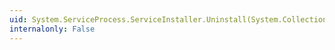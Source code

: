 ```yaml
---
uid: System.ServiceProcess.ServiceInstaller.Uninstall(System.Collections.IDictionary)
internalonly: False
---
```

